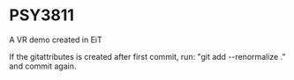 # PSY3811
A VR demo created in EiT

If the gitattributes is created after first commit, run: "git add --renormalize ." and commit again.  
